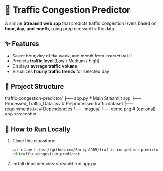 # 🚦 Traffic Congestion Predictor

A simple **Streamlit web app** that predicts traffic congestion levels based on **hour, day, and month**, using preprocessed traffic data.

## ✨ Features
- Select hour, day of the week, and month from interactive UI
- Predicts **traffic level** (Low / Medium / High)
- Displays **average traffic volume**
- Visualizes **hourly traffic trends** for selected day

## 📂 Project Structure
traffic-congestion-predictor/
├── app.py # Main Streamlit app
├── Processed_Traffic_Data.csv # Preprocessed traffic dataset
├── requirements.txt # Dependencies
└── images/
└── demo.png # (optional) app screenshot


## 🚀 How to Run Locally
1. Clone this repository:
   ```bash
   git clone https://github.com/Shriya1985/traffic-congestion-predictor.git
   cd traffic-congestion-predictor
2. Install dependencies:
   streamlit run app.py

